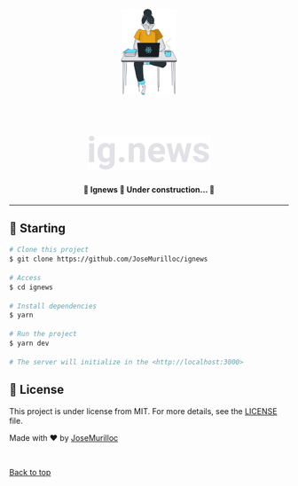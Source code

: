 <div align="center" id="top"> 
  <img 
    src="./public/images/avatar.svg" 
    alt="Ignews" 
    width="100px"
  />

  &#xa0;

  <!-- <a href="https://ignews.netlify.app">Demo</a> -->
</div>

<h1 align="center">
  <img src="./public/images/logo.svg" />
</h1>

<h4 align="center"> 
	🚧  Ignews 🚀 Under construction...  🚧
</h4> 

<hr>

## 🏁 Starting ##

```bash
# Clone this project
$ git clone https://github.com/JoseMurilloc/ignews

# Access
$ cd ignews

# Install dependencies
$ yarn

# Run the project
$ yarn dev

# The server will initialize in the <http://localhost:3000>
```

## 📝 License ##

This project is under license from MIT. For more details, see the [LICENSE](LICENSE.md) file.


Made with :heart: by <a href="https://github.com/JoseMurilloc" target="_blank">JoseMurilloc</a>

&#xa0;

<a href="#top">Back to top</a>
